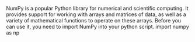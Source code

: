 NumPy is a popular Python library for numerical and scientific computing. It provides support for working with arrays and matrices of data, as well as a variety of mathematical functions to operate on these arrays. 
Before you can use it, you need to import NumPy into your python script.
import numpy as np

